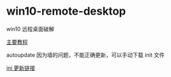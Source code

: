 # win10-remote-desktop

win10 远程桌面破解

[主要教程](https://github.com/asmtron/rdpwrap/blob/master/binary-download.md)

autoupdate 因为墙的问题，不能正确更新，可以手动下载 init 文件

[ini 更新链接](https://raw.githubusercontent.com/asmtron/rdpwrap/master/res/rdpwrap.ini)
